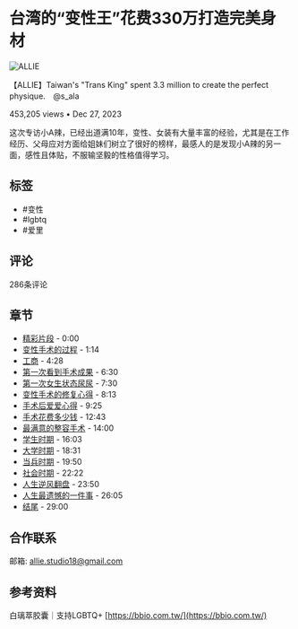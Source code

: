 # 台湾的“变性王”花费330万打造完美身材

![ALLIE](https://yt3.ggpht.com/Smk-u6XXPyNIZDLxH03iBr9vonqJdrIqNFmJRL5ga-Ut3cWY37EY0rSnJksVglzZEO_vMPE2SA=s48-c-k-c0x00ffffff-no-rj)

【ALLIE】Taiwan's "Trans King" spent 3.3 million to create the perfect physique.　@s_ala

453,205 views • Dec 27, 2023 

这次专访小A辣，已经出道满10年，变性、女装有大量丰富的经验，尤其是在工作经历、父母应对方面给姐妹们树立了很好的榜样，最感人的是发现小A辣的另一面，感性且体贴，不服输坚毅的性格值得学习。 

## 标签
- #变性
- #lgbtq
- #爱里

## 评论
286条评论

## 章节
- [精彩片段](https://www.youtube.com/watch?v=HiaupK8_BUk&t=0s) - 0:00
- [变性手术的过程](https://www.youtube.com/watch?v=HiaupK8_BUk&t=74s) - 1:14
- [工商](https://www.youtube.com/watch?v=HiaupK8_BUk&t=268s) - 4:28
- [第一次看到手术成果](https://www.youtube.com/watch?v=HiaupK8_BUk&t=390s) - 6:30
- [第一次女生状态尿尿](https://www.youtube.com/watch?v=HiaupK8_BUk&t=450s) - 7:30
- [变性手术的修复心得](https://www.youtube.com/watch?v=HiaupK8_BUk&t=493s) - 8:13
- [手术后爱爱心得](https://www.youtube.com/watch?v=HiaupK8_BUk&t=565s) - 9:25
- [手术花费多少钱](https://www.youtube.com/watch?v=HiaupK8_BUk&t=763s) - 12:43
- [最满意的整容手术](https://www.youtube.com/watch?v=HiaupK8_BUk&t=840s) - 14:00
- [学生时期](https://www.youtube.com/watch?v=HiaupK8_BUk&t=963s) - 16:03
- [大学时期](https://www.youtube.com/watch?v=HiaupK8_BUk&t=1111s) - 18:31
- [当兵时期](https://www.youtube.com/watch?v=HiaupK8_BUk&t=1190s) - 19:50
- [社会时期](https://www.youtube.com/watch?v=HiaupK8_BUk&t=1342s) - 22:22
- [人生逆风翻盘](https://www.youtube.com/watch?v=HiaupK8_BUk&t=1430s) - 23:50
- [人生最遗憾的一件事](https://www.youtube.com/watch?v=HiaupK8_BUk&t=1565s) - 26:05
- [结尾](https://www.youtube.com/watch?v=HiaupK8_BUk&t=1740s) - 29:00

## 合作联系
邮箱: allie.studio18@gmail.com

## 参考资料
白璃萃胶囊｜支持LGBTQ+ [https://bbio.com.tw/](https://bbio.com.tw/)